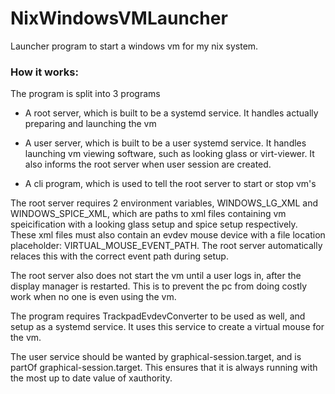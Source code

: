 # NixWindowsVMLauncher
Launcher program to start a windows vm for my nix system.

### How it works:

The program is split into 3 programs

- A root server, which is built to be a systemd service. It handles actually preparing and launching the vm

- A user server, which is built to be a user systemd service. It handles launching vm viewing software, such as looking glass or virt-viewer. It also informs the root server when user session are created.

- A cli program, which is used to tell the root server to start or stop vm's

The root server requires 2 environment variables, WINDOWS_LG_XML and WINDOWS_SPICE_XML, which are paths to xml files containing vm speicification with a looking glass setup and spice setup respectively. These xml files must also contain an evdev mouse device with a file location placeholder: VIRTUAL_MOUSE_EVENT_PATH. The root server automatically relaces this with the correct event path during setup.

The root server also does not start the vm until a user logs in, after the display manager is restarted. This is to prevent the pc from doing costly work when no one is even using the vm.

The program requires TrackpadEvdevConverter to be used as well, and setup as a systemd service. It uses this service to create a virtual mouse for the vm.

The user service should be wanted by graphical-session.target, and is partOf graphical-session.target. This ensures that it is always running with the most up to date value of xauthority.
